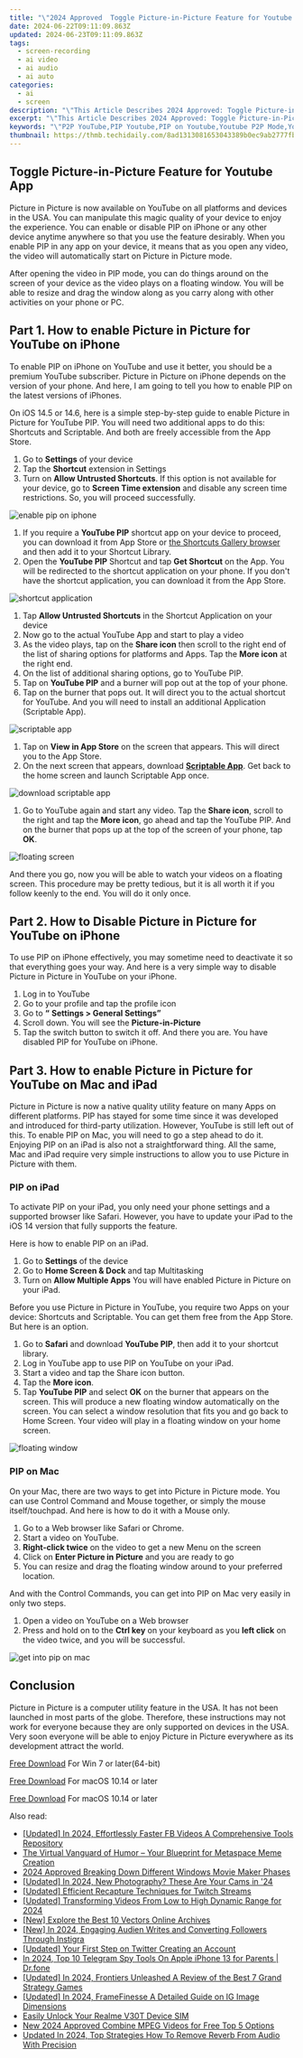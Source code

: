 ```yaml
---
title: "\"2024 Approved  Toggle Picture-in-Picture Feature for Youtube App\""
date: 2024-06-22T09:11:09.863Z
updated: 2024-06-23T09:11:09.863Z
tags: 
  - screen-recording
  - ai video
  - ai audio
  - ai auto
categories: 
  - ai
  - screen
description: "\"This Article Describes 2024 Approved: Toggle Picture-in-Picture Feature for Youtube App\""
excerpt: "\"This Article Describes 2024 Approved: Toggle Picture-in-Picture Feature for Youtube App\""
keywords: "\"P2P YouTube,PIP Youtube,PIP on Youtube,Youtube P2P Mode,Youtube Picture Toggle,Integrated P2P for Youtube,Enable Picture-in-Picture in Youtube\""
thumbnail: https://thmb.techidaily.com/8ad1313081653043389b0ec9ab2777fbe6983525a9b9183de9916f4cf1facd61.jpg
---
```


## Toggle Picture-in-Picture Feature for Youtube App

Picture in Picture is now available on YouTube on all platforms and devices in the USA. You can manipulate this magic quality of your device to enjoy the experience. You can enable or disable PIP on iPhone or any other device anytime anywhere so that you use the feature desirably. When you enable PIP in any app on your device, it means that as you open any video, the video will automatically start on Picture in Picture mode.

After opening the video in PIP mode, you can do things around on the screen of your device as the video plays on a floating window. You will be able to resize and drag the window along as you carry along with other activities on your phone or PC.

## Part 1\. How to enable Picture in Picture for YouTube on iPhone

To enable PIP on iPhone on YouTube and use it better, you should be a premium YouTube subscriber. Picture in Picture on iPhone depends on the version of your phone. And here, I am going to tell you how to enable PIP on the latest versions of iPhones.

On iOS 14.5 or 14.6, here is a simple step-by-step guide to enable Picture in Picture for YouTube PIP. You will need two additional apps to do this: Shortcuts and Scriptable. And both are freely accessible from the App Store.

1. Go to **Settings** of your device
2. Tap the **Shortcut** extension in Settings
3. Turn on **Allow Untrusted Shortcuts**. If this option is not available for your device, go to **Screen Time extension** and disable any screen time restrictions. So, you will proceed successfully.

![enable pip on iphone](https://images.wondershare.com/filmora/article-images/2022/07/picture-in-picture-for-youtube-on-iphone-1.jpg)

1. If you require a **YouTube PIP** shortcut app on your device to proceed, you can download it from App Store or [the Shortcuts Gallery browser](https://shortcutsgallery.com/shortcuts/youtube-pip/) and then add it to your Shortcut Library.
2. Open the **YouTube PIP** Shortcut and tap **Get Shortcut** on the App. You will be redirected to the shortcut application on your phone. If you don't have the shortcut application, you can download it from the App Store.

![shortcut application](https://images.wondershare.com/filmora/article-images/2022/07/picture-in-picture-for-youtube-on-iphone-2.jpg)

1. Tap **Allow Untrusted Shortcuts** in the Shortcut Application on your device
2. Now go to the actual YouTube App and start to play a video
3. As the video plays, tap on the **Share icon** then scroll to the right end of the list of sharing options for platforms and Apps. Tap the **More icon** at the right end.
4. On the list of additional sharing options, go to YouTube PIP.
5. Tap on **YouTube PIP** and a burner will pop out at the top of your phone.
6. Tap on the burner that pops out. It will direct you to the actual shortcut for YouTube. And you will need to install an additional Application (Scriptable App).

![scriptable app](https://images.wondershare.com/filmora/article-images/2022/07/picture-in-picture-for-youtube-on-iphone-3.jpg)

1. Tap on **View in App Store** on the screen that appears. This will direct you to the App Store.
2. On the next screen that appears, download [**Scriptable App**](https://apps.apple.com/us/app/scriptable/id1405459188). Get back to the home screen and launch Scriptable App once.

![download scriptable app](https://images.wondershare.com/filmora/article-images/2022/07/picture-in-picture-for-youtube-on-iphone-4.jpg)

1. Go to YouTube again and start any video. Tap the **Share icon**, scroll to the right and tap the **More icon**, go ahead and tap the YouTube PIP. And on the burner that pops up at the top of the screen of your phone, tap **OK**.

![floating screen](https://images.wondershare.com/filmora/article-images/2022/07/picture-in-picture-for-youtube-on-iphone-5.jpg)

And there you go, now you will be able to watch your videos on a floating screen. This procedure may be pretty tedious, but it is all worth it if you follow keenly to the end. You will do it only once.

## Part 2\. How to Disable Picture in Picture for YouTube on iPhone

To use PIP on iPhone effectively, you may sometime need to deactivate it so that everything goes your way. And here is a very simple way to disable Picture in Picture in YouTube on your iPhone.

1. Log in to YouTube
2. Go to your profile and tap the profile icon
3. Go to **“** **Settings > General Settings”**
4. Scroll down. You will see the **Picture-in-Picture**
5. Tap the switch button to switch it off. And there you are. You have disabled PIP for YouTube on iPhone.

## Part 3\. How to enable Picture in Picture for YouTube on Mac and iPad

Picture in Picture is now a native quality utility feature on many Apps on different platforms. PIP has stayed for some time since it was developed and introduced for third-party utilization. However, YouTube is still left out of this. To enable PIP on Mac, you will need to go a step ahead to do it. Enjoying PIP on an iPad is also not a straightforward thing. All the same, Mac and iPad require very simple instructions to allow you to use Picture in Picture with them.

### PIP on iPad

To activate PIP on your iPad, you only need your phone settings and a supported browser like Safari. However, you have to update your iPad to the iOS 14 version that fully supports the feature.

Here is how to enable PIP on an iPad.

1. Go to **Settings** of the device
2. Go to **Home Screen & Dock** and tap Multitasking
3. Turn on **Allow Multiple Apps** You will have enabled Picture in Picture on your iPad.

Before you use Picture in Picture in YouTube, you require two Apps on your device: Shortcuts and Scriptable. You can get them free from the App Store. But here is an option.

1. Go to **Safari** and download **YouTube PIP**, then add it to your shortcut library.
2. Log in YouTube app to use PIP on YouTube on your iPad.
3. Start a video and tap the Share icon button.
4. Tap the **More icon**.
5. Tap **YouTube PIP** and select **OK** on the burner that appears on the screen. This will produce a new floating window automatically on the screen. You can select a window resolution that fits you and go back to Home Screen. Your video will play in a floating window on your home screen.

![floating window](https://images.wondershare.com/filmora/article-images/2022/07/picture-in-picture-for-youtube-on-iphone-6.jpg)

### PIP on Mac

On your Mac, there are two ways to get into Picture in Picture mode. You can use Control Command and Mouse together, or simply the mouse itself/touchpad. And here is how to do it with a Mouse only.

1. Go to a Web browser like Safari or Chrome.
2. Start a video on YouTube.
3. **Right-click twice** on the video to get a new Menu on the screen
4. Click on **Enter Picture in Picture** and you are ready to go
5. You can resize and drag the floating window around to your preferred location.

And with the Control Commands, you can get into PIP on Mac very easily in only two steps.

1. Open a video on YouTube on a Web browser
2. Press and hold on to the **Ctrl key** on your keyboard as you **left click** on the video twice, and you will be successful.

![get into pip on mac](https://images.wondershare.com/filmora/article-images/2022/07/picture-in-picture-for-youtube-on-iphone-7.jpg)

## Conclusion

Picture in Picture is a computer utility feature in the USA. It has not been launched in most parts of the globe. Therefore, these instructions may not work for everyone because they are only supported on devices in the USA. Very soon everyone will be able to enjoy Picture in Picture everywhere as its development attract the world.

[Free Download](https://tools.techidaily.com/wondershare/filmora/download/) For Win 7 or later(64-bit)

[Free Download](https://tools.techidaily.com/wondershare/filmora/download/) For macOS 10.14 or later

[Free Download](https://tools.techidaily.com/wondershare/filmora/download/) For macOS 10.14 or later

<ins class="adsbygoogle"
     style="display:block"
     data-ad-format="autorelaxed"
     data-ad-client="ca-pub-7571918770474297"
     data-ad-slot="1223367746"></ins>

<ins class="adsbygoogle"
     style="display:block"
     data-ad-format="autorelaxed"
     data-ad-client="ca-pub-7571918770474297"
     data-ad-slot="1223367746"></ins>



<ins class="adsbygoogle"
     style="display:block"
     data-ad-client="ca-pub-7571918770474297"
     data-ad-slot="8358498916"
     data-ad-format="auto"
     data-full-width-responsive="true"></ins>


<span class="atpl-alsoreadstyle">Also read:</span>
<div><ul>
<li><a href="https://fox-hovers.techidaily.com/updated-in-2024-effortlessly-faster-fb-videos-a-comprehensive-tools-repository/"><u>[Updated] In 2024, Effortlessly Faster FB Videos  A Comprehensive Tools Repository</u></a></li>
<li><a href="https://fox-hovers.techidaily.com/the-virtual-vanguard-of-humor-your-blueprint-for-metaspace-meme-creation/"><u>The Virtual Vanguard of Humor – Your Blueprint for Metaspace Meme Creation</u></a></li>
<li><a href="https://fox-hovers.techidaily.com/2024-approved-breaking-down-different-windows-movie-maker-phases/"><u>2024 Approved  Breaking Down Different Windows Movie Maker Phases</u></a></li>
<li><a href="https://fox-hovers.techidaily.com/updated-in-2024-new-photography-these-are-your-cams-in-24/"><u>[Updated] In 2024, New Photography? These Are Your Cams in '24</u></a></li>
<li><a href="https://fox-hovers.techidaily.com/updated-efficient-recapture-techniques-for-twitch-streams/"><u>[Updated] Efficient Recapture Techniques for Twitch Streams</u></a></li>
<li><a href="https://fox-hovers.techidaily.com/updated-transforming-videos-from-low-to-high-dynamic-range-for-2024/"><u>[Updated] Transforming Videos From Low to High Dynamic Range for 2024</u></a></li>
<li><a href="https://fox-hovers.techidaily.com/new-explore-the-best-10-vectors-online-archives/"><u>[New] Explore the Best 10 Vectors Online Archives</u></a></li>
<li><a href="https://instagram-clips.techidaily.com/new-in-2024-engaging-audien-writes-and-converting-followers-through-instigra/"><u>[New] In 2024, Engaging Audien Writes and Converting Followers Through Instigra</u></a></li>
<li><a href="https://twitter-videos.techidaily.com/updated-your-first-step-on-twitter-creating-an-account/"><u>[Updated] Your First Step on Twitter  Creating an Account</u></a></li>
<li><a href="https://ios-location-track.techidaily.com/in-2024-top-10-telegram-spy-tools-on-apple-iphone-13-for-parents-drfone-by-drfone-virtual-ios/"><u>In 2024, Top 10 Telegram Spy Tools On Apple iPhone 13 for Parents | Dr.fone</u></a></li>
<li><a href="https://screen-recording.techidaily.com/updated-in-2024-frontiers-unleashed-a-review-of-the-best-7-grand-strategy-games/"><u>[Updated] In 2024, Frontiers Unleashed  A Review of the Best 7 Grand Strategy Games</u></a></li>
<li><a href="https://instagram-video-recordings.techidaily.com/updated-in-2024-framefinesse-a-detailed-guide-on-ig-image-dimensions/"><u>[Updated] In 2024, FrameFinesse  A Detailed Guide on IG Image Dimensions</u></a></li>
<li><a href="https://sim-unlock.techidaily.com/easily-unlock-your-realme-v30t-device-sim-by-drfone-android/"><u>Easily Unlock Your Realme V30T Device SIM</u></a></li>
<li><a href="https://video-content-creator.techidaily.com/new-2024-approved-combine-mpeg-videos-for-free-top-5-options/"><u>New 2024 Approved Combine MPEG Videos for Free Top 5 Options</u></a></li>
<li><a href="https://sound-optimizing.techidaily.com/updated-in-2024-top-strategies-how-to-remove-reverb-from-audio-with-precision/"><u>Updated In 2024, Top Strategies How To Remove Reverb From Audio With Precision</u></a></li>
</ul></div>
